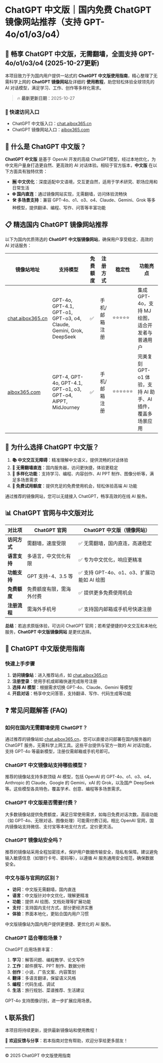 # ChatGPT 中文版｜国内免费 ChatGPT 镜像网站推荐（支持 GPT-4o/o1/o3/o4）

## 📢 畅享 ChatGPT 中文版，无需翻墙，全面支持 GPT-4o/o1/o3/o4 (2025-10-27更新)

本项目致力于为国内用户提供一站式的 **ChatGPT 中文版使用指南**，精心整理了无需科学上网的 **ChatGPT 镜像网站**及详细的 **使用教程**，助您轻松体验全球领先的 AI 对话模型，满足学习、工作、创作等多样化需求。

> 🔥 **最新更新日期**：2025-10-27

### 🚀 快速访问入口

- ChatGPT 中文版入口：[chat.aibox365.cn](https://chat.aibox365.cn)
- ChatGPT 镜像网站入口：[aibox365.com](https://aibox365.com)

## 🤔 什么是 ChatGPT 中文版？

**ChatGPT 中文版** 是基于 OpenAI 开发的高级 ChatGPT模型，经过本地优化，为中文用户量身打造更自然、更高效的 AI 对话体验。相较于官方版本，**中文版** 在以下方面具有独特优势：

- **🈚 中文优化**：深度适配中文语境，交互更自然，适用于学术研究、职场应用和日常生活
- **🌐 国内直连**：通过镜像网站实现，无需翻墙，访问体验流畅快
- **🛠️ 多场景支持**：兼容 GPT-4o、o1、o3、o4、Claude、Gemini、Grok 等多种模型，提供翻译、编程、写作、问答等丰富功能

## 📋 精选国内 ChatGPT 镜像网站推荐

以下为国内优质筛选的 **ChatGPT 中文版镜像网站**，确保用户享受稳定、高效的 AI 对话服务：

| 镜像站地址 | 支持模型 | 免费额度 | 注册方式 | 稳定性 | 功能亮点 |
|-------------|-------------|-------------|-------------|---------|-------------|
| [chat.aibox365.cn](https://chat.aibox365.cn) | GPT-4o, GPT-4.1, GPT-o1, GPT-o3, o4, Claude, Gemini, Grok, DeepSeek | ✅ | 手机/邮箱注册 | ⭐⭐⭐⭐⭐ | 集成 GPT-4o，支持 MJ 绘图，适合开发者与普通用户 |
| [aibox365.com](https://aibox365.com) | GPT-4, GPT-4o, GPT-4.1, GPT-o1, o3, GPT-o4, AIPPT, MidJourney | ✅ | 手机/邮箱注册 | ⭐⭐⭐⭐⭐⭐ | 完美复刻 GPT-o1 体验，支持 AI 助手、AI插件，覆盖多场景应用 |

## 🌟 为什么选择 ChatGPT 中文版？

1. **📚 中文交互无障碍**：精准理解中文语义，提供流畅的对话体验
2. **🚀 无需翻墙直连**：国内服务器，访问更快捷，体验更稳定
3. **🔧 多样化功能**：支持学习、编程、内容创作、AI PPT 制作、图像分析等，满足多场景需求
4. **💸 免费试用额度**：提供充足的免费使用机会，轻松体验高端 AI 功能

通过推荐的镜像网站，您可以无缝接入 ChatGPT，畅享高效的在线 AI 服务。

## 📊 **ChatGPT 官网与中文版对比**

| **对比项** | **ChatGPT 官网** | **ChatGPT 中文版（镜像网站）** |
|-------------|-------------|--------------------------------|
| **访问方式** | 需翻墙，速度受限 | ✅ 无需翻墙，国内直连，高速稳定 |
| **语言支持** | 多语言，中文优化有限 | ✅ 专为中文优化，响应更精准 |
| **功能支持** | GPT 支持-4、3.5 等 | ✅ 支持 GPT-4o、o1、o3、扩展功能如 AI 绘图 |
| **免费额度** | 免费额度有限，需海外付费 | ✅ 提供更多免费使用机会 |
| **注册流程** | 需海外手机号 | ✅ 支持国内邮箱或手机号快速注册 |

**总结**：若追求原版体验，可访问 ChatGPT 官网；若希望便捷的中文交互和本地化服务，**ChatGPT 中文版镜像网站** 是更优选择。

## 📝 ChatGPT 中文版使用指南

### **快速上手步骤**

1. **访问镜像站**：进入推荐站点，如 [chat.aibox365.cn](https://chat.aibox365.cn)
2. **注册登录**：使用手机或邮箱快速完成账号注册
3. **选择 AI 模型**：根据需求切换 GPT-4o、Claude、Gemini 等模型
4. **开启对话**：畅享中文问答答，支持翻译、写作、代码生成等功能

## ❓ 常见问题解答 (FAQ)

### **如何在国内无需翻墙使用 ChatGPT？**

通过推荐的镜像站如 [chat.aibox365.cn](https://chat.aibox365.cn)，您可以直接访问部署在国内服务器的 ChatGPT 服务，无需科学上网工具。这些平台提供与官方一致的 AI 对话功能，支持 GPT-4o 等最新模型，注册仅需邮箱或手机号即可。

### **ChatGPT 中文镜像站支持哪些模型？**

推荐的镜像站支持多款顶级 AI 模型，包括 OpenAI 的 GPT-4o、o1、o3、o4，Anthropic 的 Claude，Google 的 Gemini，xAI 的 Grok，以及国产 DeepSeek 等。这些模型各具特色，覆盖学术、创意、编程等多场景需求。

### **ChatGPT 中文版是否需要付费？**

大多数镜像站提供免费额度，满足日常使用需求，如每日免费对话次数。高级功能（如 GPT-4o、无限对话、图像处理）可能需付费订阅。相比 OpenAI 官网，国内镜像站支持微信、支付宝等本地支付方式，定价更灵活。

### **ChatGPT 镜像站安全吗？**

推荐的镜像站采用全程加密技术，保护用户数据传输安全，隐私有保障。建议避免输入敏感信息（如银行卡号、密码等），以遵循 AI 服务通用安全规范，确保数据安全。

### **中文与版与官网的区别？**

- **访问**：中文版无需翻墙，国内直连
- **语言**：中文版针对中文优化，理解更精准
- **功能**：提供 AI 绘图、文档处理等扩展功能
- **支付**：支持国内支付方式，部分更经济实惠
- **体验**：界面本地化，更贴合国内用户习惯

中文版镜像站为国内用户提供更便捷、更优化的 AI 服务。

### **ChatGPT 适合哪些场景？**

ChatGPT 应用场景丰富：
1. **学习**：解答问题、编程教学、论文写作
2. **工作**：邮件撰写、PPT 制作、数据分析
3. **创作**：小说、广告文案、内容策划
4. **翻译**：多语言翻译，保留语义风格
5. **编程**：代码生成、调试
6. **生活**：旅行规划、菜谱推荐、生活建议

GPT-4o 支持图像识别，进一步扩展应用场景。

## 📞 联系我们

本项目将持续更新，提供最新镜像站和使用教程！

🌟 **欢迎反馈与分享**：若本指南对您有帮助，欢迎分享给更多朋友！

---

© 2025 ChatGPT 中文版使用指南
